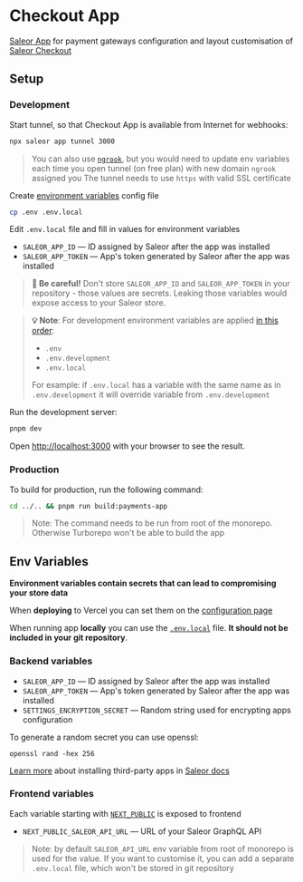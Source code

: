 # Checkout App

[Saleor App](https://docs.saleor.io/docs/3.x/developer/extending/apps/key-concepts) for payment gateways configuration and layout customisation of [Saleor Checkout](https://github.com/saleor/saleor-checkout/blob/main/apps/checkout/README.md)

## Setup

### Development

Start tunnel, so that Checkout App is available from Internet for webhooks:

```bash
npx saleor app tunnel 3000
```

> You can also use [`ngrook`](https://ngrok.com/), but you would need to update env variables each time you open tunnel (on free plan) with new domain `ngrook` assigned you
> The tunnel needs to use `https` with valid SSL certificate

Create [environment variables](#env-variables) config file

```bash
cp .env .env.local
```

Edit `.env.local` file and fill in values for environment variables


- `SALEOR_APP_ID` — ID assigned by Saleor after the app was installed
- `SALEOR_APP_TOKEN` — App's token generated by Saleor after the app was installed

> **🚨 Be careful!**
> Don't store `SALEOR_APP_ID` and `SALEOR_APP_TOKEN` in your repository - those values are secrets. Leaking those variables would expose access to your Saleor store.

> **💡 Note**: For development environment variables are applied [in this order](https://nextjs.org/docs/basic-features/environment-variables#environment-variable-load-order):
> - `.env`
> - `.env.development`
> - `.env.local`
> 
> For example: if `.env.local` has a variable with the same name as in `.env.development` it will override variable from `.env.development`

Run the development server:

```bash
pnpm dev
```

Open [http://localhost:3000](http://localhost:3000) with your browser to see the result.

### Production

To build for production, run the following command:

```bash
cd ../.. && pnpm run build:payments-app
```

> Note: The command needs to be run from root of the monorepo. Otherwise Turborepo won't be able to build the app

## Env Variables

**Environment variables contain secrets that can lead to compromising your store data**

When **deploying** to Vercel you can set them on the [configuration page](https://vercel.com/docs/concepts/projects/environment-variables)

When running app **locally** you can use the [`.env.local`](https://nextjs.org/docs/basic-features/environment-variables#loading-environment-variables) file. **It should not be included in your git repository**.

### Backend variables

- `SALEOR_APP_ID` — ID assigned by Saleor after the app was installed
- `SALEOR_APP_TOKEN` — App's token generated by Saleor after the app was installed
- `SETTINGS_ENCRYPTION_SECRET` — Random string used for encrypting apps configuration

To generate a random secret you can use openssl:
```
openssl rand -hex 256
```

[Learn more](https://docs.saleor.io/docs/3.x/developer/extending/apps/installing-apps#installing-third-party-apps) about installing third-party apps in [Saleor docs](https://docs.saleor.io/docs/3.x/developer/extending/apps/installing-apps#installing-third-party-apps)

### Frontend variables

Each variable starting with [`NEXT_PUBLIC`](https://nextjs.org/docs/basic-features/environment-variables#exposing-environment-variables-to-the-browser) is exposed to frontend

- `NEXT_PUBLIC_SALEOR_API_URL` — URL of your Saleor GraphQL API

> Note: by default `SALEOR_API_URL` env variable from root of monorepo is used for the value. If you want to customise it, you can add a separate `.env.local` file, which won't be stored in git repository
